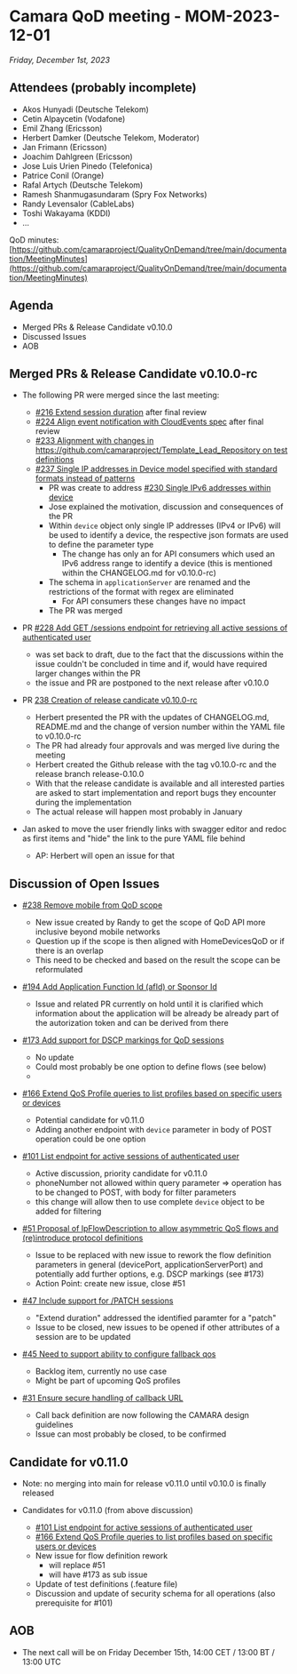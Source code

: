 # Camara QoD meeting - MOM-2023-12-01

*Friday, December 1st, 2023*

## Attendees (probably incomplete)

* Akos Hunyadi (Deutsche Telekom)
* Cetin Alpaycetin (Vodafone)
* Emil Zhang (Ericsson)
* Herbert Damker (Deutsche Telekom, Moderator)
* Jan Frimann (Ericsson)
* Joachim Dahlgreen (Ericsson)
* Jose Luis Urien Pinedo (Telefonica)
* Patrice Conil (Orange)
* Rafal Artych (Deutsche Telekom)
* Ramesh Shanmugasundaram (Spry Fox Networks)
* Randy Levensalor (CableLabs)
* Toshi Wakayama (KDDI)
* ...


QoD minutes: [https://github.com/camaraproject/QualityOnDemand/tree/main/documentation/MeetingMinutes](https://github.com/camaraproject/QualityOnDemand/tree/main/documentation/MeetingMinutes)

## Agenda

* Merged PRs & Release Candidate v0.10.0
* Discussed Issues
* AOB

## Merged PRs & Release Candidate v0.10.0-rc

* The following PR were merged since the last meeting:
  * [#216 Extend session duration](https://github.com/camaraproject/QualityOnDemand/pull/216) after final review
  * [#224 Align event notification with CloudEvents spec](https://github.com/camaraproject/QualityOnDemand/pull/224) after final review
  * [#233 Alignment with changes in https://github.com/camaraproject/Template_Lead_Repository on test definitions](https://github.com/camaraproject/QualityOnDemand/pull/233)
  * [#237 Single IP addresses in Device model specified with standard formats instead of patterns](https://github.com/camaraproject/QualityOnDemand/pull/237)
    * PR was create to address [#230 Single IPv6 addresses within device](https://github.com/camaraproject/QualityOnDemand/issues/230)
    * Jose explained the motivation, discussion and consequences of the PR
    * Within `device` object only single IP addresses (IPv4 or IPv6) will be used to identify a device, the respective json formats are used to define the parameter type
      * The change has only an for API consumers which used an IPv6 address range to identify a device (this is mentioned within the CHANGELOG.md for v0.10.0-rc)
    * The schema in `applicationServer` are renamed and the restrictions of the format with regex are eliminated
      * For API consumers these changes have no impact
    * The PR was merged

* PR [#228 Add GET /sessions endpoint for retrieving all active sessions of authenticated user](https://github.com/camaraproject/QualityOnDemand/pull/228) 
  * was set back to draft, due to the fact that the discussions within the issue couldn't be concluded in time and if, would have required larger changes within the PR
  * the issue and PR are postponed to the next release after v0.10.0

* PR [238 Creation of release candicate v0.10.0-rc](https://github.com/camaraproject/QualityOnDemand/pull/236)
  * Herbert presented the PR with the updates of CHANGELOG.md, README.md and the change of version number within the YAML file to v0.10.0-rc
  * The PR had already four approvals and was merged live during the meeting
  * Herbert created the Github release with the tag v0.10.0-rc and the release branch release-0.10.0
  * With that the release candidate is available and all interested parties are asked to start implementation and report bugs they encounter during the implementation
  * The actual release will happen most probably in January

* Jan asked to move the user friendly links with swagger editor and redoc as first items and "hide" the link to the pure YAML file behind
  * AP: Herbert will open an issue for that


## Discussion of Open Issues

* [#238 Remove mobile from QoD scope](https://github.com/camaraproject/QualityOnDemand/issues/238)
  * New issue created by Randy to get the scope of QoD API more inclusive beyond mobile networks
  * Question up if the scope is then aligned with HomeDevicesQoD or if there is an overlap
  * This need to be checked and based on the result the scope can be reformulated

* [#194 Add Application Function Id (afId) or Sponsor Id](https://github.com/camaraproject/QualityOnDemand/issues/194)
  * Issue and related PR currently on hold until it is clarified which information about the application will be already be already part of the autorization token and can be derived from there

* [#173 Add support for DSCP markings for QoD sessions](https://github.com/camaraproject/QualityOnDemand/issues/173)
  * No update
  * Could most probably be one option to define flows (see below)
  * 

* [#166 Extend QoS Profile queries to list profiles based on specific users or devices](https://github.com/camaraproject/QualityOnDemand/issues/166)
  * Potential candidate for v0.11.0
  * Adding another endpoint with `device` parameter in body of POST operation could be one option

* [#101 List endpoint for active sessions of authenticated user](https://github.com/camaraproject/QualityOnDemand/issues/101)
  * Active discussion, priority candidate for v0.11.0
  * phoneNumber not allowed within query parameter => operation has to be changed to POST, with body for filter parameters
  * this change will allow then to use complete `device` object to be added for filtering

* [#51 Proposal of IpFlowDescription to allow asymmetric QoS flows and (re)introduce protocol definitions](https://github.com/camaraproject/QualityOnDemand/issues/51)
  * Issue to be replaced with new issue to rework the flow definition parameters in general (devicePort, applicationServerPort) and potentially add further options, e.g. DSCP markings (see #173)
  * Action Point: create new issue, close #51

* [#47 Include support for /PATCH sessions](https://github.com/camaraproject/QualityOnDemand/issues/47)
  * "Extend duration" addressed the identified paramter for a "patch"
  * Issue to be closed, new issues to be opened if other attributes of a session are to be updated

* [#45 Need to support ability to configure fallback qos](https://github.com/camaraproject/QualityOnDemand/issues/45)
  * Backlog item, currently no use case 
  * Might be part of upcoming QoS profiles 

* [#31 Ensure secure handling of callback URL](https://github.com/camaraproject/QualityOnDemand/issues/31)
  * Call back definition are now following the CAMARA design guidelines 
  * Issue can most probably be closed, to be confirmed


## Candidate for v0.11.0

* Note: no merging into main for release v0.11.0 until v0.10.0 is finally released

* Candidates for v0.11.0 (from above discussion)
  * [#101 List endpoint for active sessions of authenticated user](https://github.com/camaraproject/QualityOnDemand/issues/101)
  * [#166 Extend QoS Profile queries to list profiles based on specific users or devices](https://github.com/camaraproject/QualityOnDemand/issues/166)
  * New issue for flow definition rework
    * will replace #51
    * will have #173 as sub issue
  * Update of test definitions (.feature file)
  * Discussion and update of security schema for all operations (also prerequisite for #101)

## AOB

* The next call will be on Friday December 15th, 14:00 CET / 13:00 BT / 13:00 UTC
